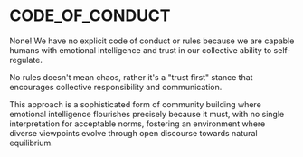 # CODE_OF_CONDUCT
None! We have no explicit code of conduct or rules because we are capable humans with emotional intelligence and trust in our collective ability to self-regulate. 

No rules doesn't mean chaos, rather it's a "trust first" stance that encourages collective responsibility and communication. 

This approach is a sophisticated form of community building where emotional intelligence flourishes precisely because it must, with no single interpretation for acceptable norms, fostering an environment where diverse viewpoints evolve through open discourse towards natural equilibrium.

